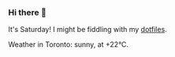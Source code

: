 ### Hi there :wave:

It's Saturday! I might be fiddling with my [dotfiles](https://github.com/bewuethr/dotfiles).

Weather in Toronto: sunny, at +22°C.
